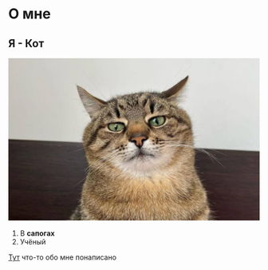 # О мне

## Я - Кот 

![Портрет](img/cat.jpg)

1. В **сапогах**
2. Учёный

[Тут](https://proza.ru/2016/01/11/1912) что-то обо мне понаписано